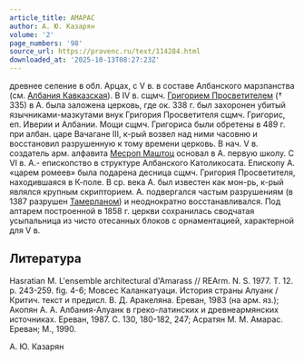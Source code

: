 ```yaml
---
article_title: АМАРАС
author: А. Ю. Казарян
volume: '2'
page_numbers: '98'
source_url: https://pravenc.ru/text/114284.html
downloaded_at: '2025-10-13T08:27:23Z'
---
```


древнее селение в обл. Арцах, с V в. в составе Албанского марзпанства (см. [Албания Кавказская](<https://pravenc.ru/text/Албания Кавказская.html>)). В IV в. сщмч. [Григорием Просветителем](<https://pravenc.ru/text/Григорием Просветителем.html>) († 335) в А. была заложена церковь, где ок. 338 г. был захоронен убитый язычниками-мазкутами внук Григория Просветителя сщмч. Григорис, еп. Иверии и Албании. Мощи сщмч. Григориса были обретены в 489 г. при албан. царе Вачагане III, к-рый возвел над ними часовню и восстановил разрушенную к тому времени церковь. В нач. V в. создатель арм. алфавита [Месроп Маштоц](<https://pravenc.ru/text/Месроп Маштоц.html>) основал в А. первую школу. С VI в. А.- епископство в структуре Албанского Католикосата. Епископу А. «царем ромеев» была подарена десница сщмч. Григория Просветителя, находившаяся в К-поле. В ср. века А. был известен как мон-рь, к-рый являлся крупным скрипторием. А. подвергался частым разрушениям (в 1387 разрушен [Тамерланом](https://pravenc.ru/text/Тамерланом.html)) и неоднократно восстанавливался. Под алтарем построенной в 1858 г. церкви сохранилась сводчатая усыпальница из чисто отесанных блоков с орнаментацией, характерной для V в.

## Литература

Hasratian M. L'ensemble architectural d'Amarass // REArm. N. S. 1977. T. 12. p. 243-259. fig. 4-6; Мовсес Каланкатуаци. История страны Алуанк / Критич. текст и предисл. В. Д. Аракеляна. Ереван, 1983 (на арм. яз.); Акопян А. А. Албания-Алуанк в греко-латинских и древнеармянских источниках. Ереван, 1987. С. 130, 180-182, 247; Асратян М. М. Амарас. Ереван; М., 1990.

А. Ю. Казарян
